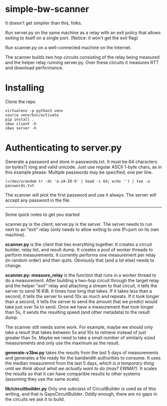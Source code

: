# simple-bw-scanner

It doesn't get simplier than this, folks.

Run server.py on the same machine as a relay with an exit policy that allows
exiting to itself on a single port. (Notice: it won't get the exit flag)

Run scanner.py on a well-connected machine on the Internet.

The scanner builds two hop circuits consisting of the relay being measured and
the helper relay running server.py. Over these circuits it measures RTT and
download performance.

# Installing

Clone the repo

    virtualenv -p python3 venv
    source venv/bin/activate
    pip install .
    sbws client -h
    sbws server -h

# Authenticating to server.py

Generate a password and store in passwords.txt. It must be 64 characters (or
bytes?) long and valid unicode. Just use regular ASCII 1-byte chars, as in this
example please. Multiple passwords may be specified, one per line.

    (</dev/urandom tr -dc 'a-zA-Z0-9' | head -c 64; echo '') | tee -a passwords.txt

The scanner will pick the first password and use it always. The server will
accept any password in the file.

----------

Some quick notes to get you started

scanner.py is the client; server.py is the server. The server needs to run next
to an "exit" relay (only needs to allow exiting to one IP+port on its own
machine). 

**scanner.py** is the client that ties everything together. It creates a
circuit builder, relay list, and result dump. It creates a pool of worker
threads to perform measurements. It currently performs one measurement per
relay (in random order) and then quits. Obviously that (and a lot else) needs
to change.

**scanner.py: measure_relay** is the function that runs in a worker thread to
do a measurement. After building a two-hop circuit through the target relay and
the helper "exit" relay and attaching a stream to that circuit, it tells the
server to send 16 KiB. It times how long that takes. If it takes less than a
second, it tells the server to send 10x as much and repeats. If it took longer
than a second, it tells the server to send the amount that we predict would
take just over 5s to send. Once we have a measurement that took longer than 5s,
it sends the resulting speed (and other metadata) to the result dump.

The scanner still needs some work. For example, maybe we should only take a
result that takes between 5s and 10s to retrieve instead of just greater than
5s. Maybe we need to take a small number of similarly sized measurements and
only use the maximum as the result.

**generate-v3bw.py** takes the results from the last 5 days of measurements and
generates a file ready for the bandwidth authorities to consume. It uses the
median measuremnt from the last 5 days, *which is a temporary thing until we
think about what we actually want to do (max? EWMA?)*. It scales the results so
that it can have comparible results to other systems (assuming they use the
same scale).

**lib/circuitbuilder.py** Only one subclass of CircuitBuilder is used as of
this writing, and that is GapsCircuitBuilder. Oddly enough, there are no gaps
in the circuits we ask it to build.
